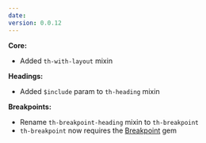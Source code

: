 ```yaml
---
date:
version: 0.0.12
---
```

**Core:**

- Added `th-with-layout` mixin

**Headings:**

- Added `$include` param to `th-heading` mixin

**Breakpoints:**

- Rename `th-breakpoint-heading` mixin to `th-breakpoint`
- `th-breakpoint` now requires the [Breakpoint](https://github.com/at-import/breakpoint) gem